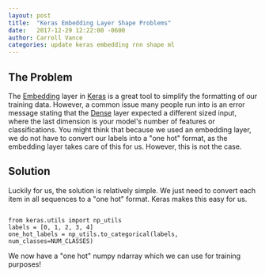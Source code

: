 ```yaml
---
layout: post
title:  "Keras Embedding Layer Shape Problems"
date:   2017-12-29 12:22:00 -0600
author: Carroll Vance
categories: update keras embedding rnn shape ml
---
```

## The Problem
The [Embedding][keras-embedding] layer in [Keras][keras] is a great tool to simplify the formatting of our training data. However, a common issue many people run into is an error message stating that the [Dense][keras-dense] layer expected a different sized input, where the last dimension is your model's number of features or classifications. You might think that because we used an embedding layer, we do not have to convert our labels into a "one hot" format, as the embedding layer takes care of this for us. However, this is not the case.

## Solution
Luckily for us, the solution is relatively simple. We just need to convert each item in all sequences to a "one hot" format. Keras makes this easy for us.
<pre><code class="python">
from keras.utils import np_utils
labels = [0, 1, 2, 3, 4]
one_hot_labels = np_utils.to_categorical(labels, num_classes=NUM_CLASSES)
</code></pre>
We now have a "one hot" numpy ndarray which we can use for training purposes!

[keras-embedding]: https://keras.io/layers/embeddings/
[keras-dense]: https://keras.io/layers/core/#dense
[keras]: https://keras.io
[rnn]: https://en.wikipedia.org/wiki/Recurrent_neural_network
